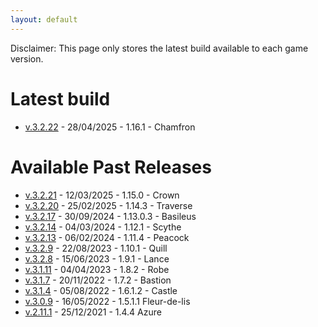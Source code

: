 ```yaml
---
layout: default
---
```


Disclaimer: This page only stores the latest build available to each game version.

# Latest build
* [v.3.2.22](https://drive.google.com/file/d/1qXtTwAp5dLu9TJj-ZoM3eFPWAmEIAUkf/view?usp=sharing) - 28/04/2025 - 1.16.1 - Chamfron

# Available Past Releases
* [v.3.2.21](https://drive.google.com/file/d/1pBJLnDSzv5x7oBziCaXopk6UfyAz8tFx/view?usp=sharing) - 12/03/2025 - 1.15.0 - Crown
* [v.3.2.20](https://drive.google.com/file/d/1FULT_qhvHFrg10Fs8021QD25Y6Op9Roj/view?usp=sharing) - 25/02/2025 - 1.14.3 - Traverse
* [v.3.2.17](https://drive.google.com/file/d/1a75k9Y-UXYNW7vm3JlcLZXxWE0gX5_H0/view?usp=sharing) - 30/09/2024 - 1.13.0.3 - Basileus
* [v.3.2.14](https://drive.google.com/file/d/1P_AzygPXhTsx_ysvEYWKSgkC1JbwcpdA/view?usp=sharing) - 04/03/2024 - 1.12.1 - Scythe
* [v.3.2.13](https://drive.google.com/file/d/1FtbzlqkxKh-RkGvjHgqoQ7bmDo59-0NU/view?usp=drive_link) - 06/02/2024 - 1.11.4 - Peacock
* [v.3.2.9](https://drive.google.com/file/d/1gKd3J-t5xQASifenz5FmzPi1rRengZn1/view?usp=sharing) - 22/08/2023 - 1.10.1 - Quill
* [v.3.2.8](https://drive.google.com/file/d/1wKRakRqDteJRSfheK6vAfrAW4mLNeO0s/view?usp=sharing) - 15/06/2023 - 1.9.1 - Lance
* [v.3.1.11](https://drive.google.com/file/d/1FjFYlwoayhD7OQfcBPIjR4p6kWccl5Iw/view?usp=share_link) - 04/04/2023 - 1.8.2 - Robe
* [v.3.1.7](https://drive.google.com/file/d/1cd-IbJNbW4nsMRwgILxlJqAow4p5IVkv/view?usp=share_link) - 20/11/2022 - 1.7.2 - Bastion
* [v.3.1.4](https://drive.google.com/file/d/1lrtEoo5bc0ZOLYu5uh2PlP5nYE7E5aJN/view?usp=sharing) - 05/08/2022 - 1.6.1.2 - Castle
* [v.3.0.9](https://drive.google.com/file/d/1kZilJ3UlDesSRpKXmVIHYXqEfR0WtdRC/view?usp=sharing) - 16/05/2022 - 1.5.1.1 Fleur-de-lis
* [v.2.11.1](https://drive.google.com/file/d/14cVx4GJo-CnzW3s0qllnyUownw0POiEk/view?usp=sharing) - 25/12/2021 - 1.4.4 Azure
